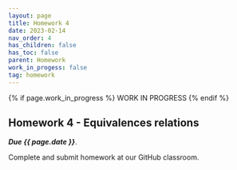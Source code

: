```yaml
---
layout: page
title: Homework 4
date: 2023-02-14
nav_order: 4
has_children: false
has_toc: false
parent: Homework
work_in_progess: false
tag: homework 
---
```


{% if page.work_in_progress %} WORK IN PROGRESS {% endif %}

## Homework 4 - Equivalences relations 

**_Due {{ page.date }}_**. 

Complete and submit homework at our GitHub classroom.
